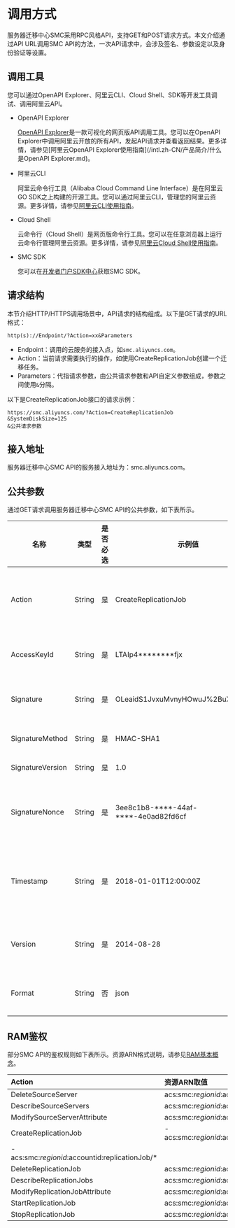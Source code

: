 # 调用方式

服务器迁移中心SMC采用RPC风格API，支持GET和POST请求方式。本文介绍通过API URL调用SMC API的方法，一次API请求中，会涉及签名、参数设定以及身份验证等设置。

## 调用工具

您可以通过OpenAPI Explorer、阿里云CLI、Cloud Shell、SDK等开发工具调试、调用阿里云API。

-   OpenAPI Explorer

    [OpenAPI Explorer](https://api.aliyun.com/)是一款可视化的网页版API调用工具。您可以在OpenAPI Explorer中调用阿里云开放的所有API，发起API请求并查看返回结果。更多详情，请参见[阿里云OpenAPI Explorer使用指南](/intl.zh-CN/产品简介/什么是OpenAPI Explorer.md)。

-   阿里云CLI

    阿里云命令行工具（Alibaba Cloud Command Line Interface）是在阿里云GO SDK之上构建的开源工具。您可以通过阿里云CLI，管理您的阿里云资源。更多详情，请参见[阿里云CLI使用指南]()。

-   Cloud Shell

    云命令行（Cloud Shell）是网页版命令行工具。您可以在任意浏览器上运行云命令行管理阿里云资源。更多详情，请参见[阿里云Cloud Shell使用指南](https://www.alibabacloud.com/help/zh/doc-detail/90256.htm)。

-   SMC SDK

    您可以在[开发者门户SDK中心](https://next.api.aliyun.com/api-tools/sdk/smc?version=2019-06-01&language=java-tea)获取SMC SDK。


## 请求结构

本节介绍HTTP/HTTPS调用场景中，API请求的结构组成。以下是GET请求的URL格式：

```
http(s)://Endpoint/?Action=xx&Parameters
```

-   Endpoint：调用的云服务的接入点，如`smc.aliyuncs.com`。
-   Action：当前请求需要执行的操作，如使用CreateReplicationJob创建一个迁移任务。
-   Parameters：代指请求参数，由公共请求参数和API自定义参数组成，参数之间使用`&`分隔。

以下是CreateReplicationJob接口的请求示例：

```
https://smc.aliyuncs.com/?Action=CreateReplicationJob
&SystemDiskSize=125
&公共请求参数
```

## 接入地址

服务器迁移中心SMC API的服务接入地址为：smc.aliyuncs.com。

## 公共参数

通过GET请求调用服务器迁移中心SMC API的公共参数，如下表所示。

|名称|类型|是否必选|示例值|描述|
|--|--|----|---|--|
|Action|String|是|CreateReplicationJob|API的名称。取值请参见[API 概览](/intl.zh-CN/API参考/API 概览.md)。|
|AccessKeyId|String|是|LTAIp4\*\*\*\*\*\*\*\*fjx|访问密钥ID。更多详情，请参见[创建AccessKey]()。|
|Signature|String|是|OLeaidS1JvxuMvnyHOwuJ%2BuX5qY%3D|您的签名。RPC风格API的签名机制，请参见[签名机制](/intl.zh-CN/API参考/HTTP调用方式/签名机制.md)。|
|SignatureMethod|String|是|HMAC-SHA1|签名方式。取值：HMAC-SHA1。|
|SignatureVersion|String|是|1.0|签名算法版本。取值：1.0。|
|SignatureNonce|String|是|3ee8c1b8-\*\*\*\*-44af-\*\*\*\*-4e0ad82fd6cf|签名唯一随机数。用于防止网络重放攻击，建议您每一次请求都使用不同的随机数。|
|Timestamp|String|是|2018-01-01T12:00:00Z|请求的时间戳。按照[ISO8601](/intl.zh-CN/API参考/附录/时间格式.md)标准表示，并使用UTC+0时间，格式为`yyyy-MM-ddTHH:mm:ssZ`。|
|Version|String|是|2014-08-28|API的版本号，格式为`YYYY-MM-DD`。取值：2019-06-01。|
|Format|String|否|json|返回参数的语言类型。取值：json \| xml。 默认值：json。 |

## RAM鉴权

部分SMC API的鉴权规则如下表所示。资源ARN格式说明，请参见[RAM基本概念](/intl.zh-CN/产品简介/基本概念.md)。

|Action|资源ARN取值|
|:-----|:------|
|DeleteSourceServer|acs:smc:$regionid:$accountid:sourceServer/$sourceId|
|DescribeSourceServers|acs:smc:$regionid:$accountid:sourceServer/\*|
|ModifySourceServerAttribute|acs:smc:$regionid:$accountid:sourceServer/$sourceId|
|CreateReplicationJob|-   acs:smc:$regionid:$accountid:sourceServer/$sourceId
-   acs:smc:$regionid:$accountid:replicationJob/\* |
|DeleteReplicationJob|acs:smc:$regionid:$accountid:replicationJob/$jobId|
|DescribeReplicationJobs|acs:smc:$regionid:$accountid:replicationJob/\*|
|ModifyReplicationJobAttribute|acs:smc:$regionid:$accountid:replicationJob/$jobId|
|StartReplicationJob|acs:smc:$regionid:$accountid:replicationJob/$jobId|
|StopReplicationJob|acs:smc:$regionid:$accountid:replicationJob/$jobId|


